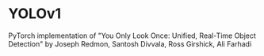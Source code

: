 # YOLOv1
PyTorch implementation of "You Only Look Once: Unified, Real-Time Object Detection" by Joseph Redmon, Santosh Divvala, Ross Girshick, Ali Farhadi
